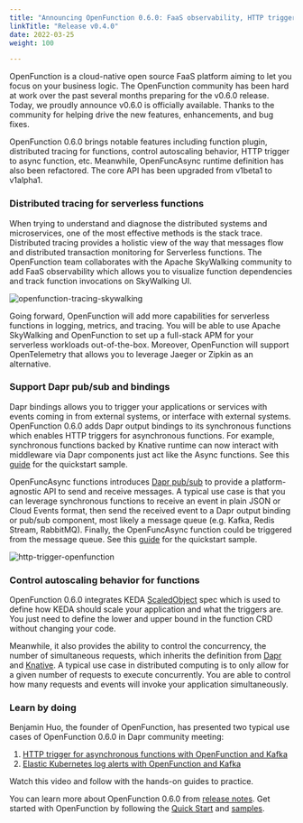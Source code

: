 ```yaml
---
title: "Announcing OpenFunction 0.6.0: FaaS observability, HTTP trigger, and more"
linkTitle: "Release v0.4.0"
date: 2022-03-25
weight: 100

---
```


OpenFunction is a cloud-native open source FaaS platform aiming to let you focus on your business logic. The OpenFunction community has been hard at work over the past several months preparing for the v0.6.0 release. Today, we proudly announce v0.6.0 is officially available. Thanks to the community for helping drive the new features, enhancements, and bug fixes.

OpenFunction 0.6.0 brings notable features including function plugin, distributed tracing for functions, control autoscaling behavior, HTTP trigger to async function, etc. Meanwhile, OpenFuncAsync runtime definition has also been refactored. The core API has been upgraded from v1beta1 to v1alpha1. 

### Distributed tracing for serverless functions

When trying to understand and diagnose the distributed systems and microservices, one of the most effective methods is the stack trace. Distributed tracing provides a holistic view of the way that messages flow and distributed transaction monitoring for Serverless functions. The OpenFunction team collaborates with the Apache SkyWalking community to add FaaS observability which allows you to visualize function dependencies and track function invocations on SkyWalking UI. 

![openfunction-tracing-skywalking](images/docs/en/blogs/openfunction-tracing-skywalking.jpg)

Going forward, OpenFunction will add more capabilities for serverless functions in logging, metrics, and tracing. You will be able to use Apache SkyWalking and OpenFunction to set up a full-stack APM for your serverless workloads out-of-the-box. Moreover, OpenFunction will support OpenTelemetry that allows you to leverage Jaeger or Zipkin as an alternative.

### Support Dapr pub/sub and bindings

Dapr bindings allows you to trigger your applications or services with events coming in from external systems, or interface with external systems. OpenFunction 0.6.0 adds Dapr output bindings to its synchronous functions which enables HTTP triggers for asynchronous functions. For example, synchronous functions backed by Knative runtime can now interact with middleware via Dapr components just act like the Async functions. See this [guide](https://github.com/OpenFunction/samples/tree/main/functions/knative/with-output-binding) for the quickstart sample.

​​OpenFuncAsync functions introduces [Dapr pub/sub](https://docs.dapr.io/developing-applications/building-blocks/pubsub/pubsub-overview/) to provide a platform-agnostic API to send and receive messages. A typical use case is that you can leverage synchronous functions to receive an event in plain JSON or Cloud Events format, then send the received event to a Dapr output binding or pub/sub component, most likely a message queue (e.g. Kafka, Redis Stream, RabbitMQ). Finally, the OpenFuncAsync function could be triggered from the message queue. See this [guide](https://github.com/OpenFunction/samples/tree/main/functions/async/pubsub) for the quickstart sample.

![http-trigger-openfunction](images/docs/en/blogs/http-trigger-openfunction.jpg)

### Control autoscaling behavior for functions

OpenFunction 0.6.0 integrates KEDA [ScaledObject](https://keda.sh/docs/2.5/concepts/scaling-deployments/#scaledobject-spec) spec which is used to define how KEDA should scale your application and what the triggers are. You just need to define the lower and upper bound in the function CRD without changing your code. 

Meanwhile, it also provides the ability to control the concurrency, the number of simultaneous requests, which inherits the definition from [Dapr](https://docs.dapr.io/operations/configuration/control-concurrency/) and [Knative](https://knative.dev/docs/serving/autoscaling/concurrency/). A typical use case in distributed computing is to only allow for a given number of requests to execute concurrently. You are able to control how many requests and events will invoke your application simultaneously.

### Learn by doing

Benjamin Huo, the founder of OpenFunction, has presented two typical use cases of OpenFunction 0.6.0 in Dapr community meeting:

1. [HTTP trigger for asynchronous functions with OpenFunction and Kafka](https://github.com/OpenFunction/samples/tree/main/functions/knative/with-output-binding)
2. [Elastic Kubernetes log alerts with OpenFunction and Kafka](https://github.com/OpenFunction/samples/tree/main/functions/knative/logs-handler-function)

Watch this video and follow with the hands-on guides to practice.

You can learn more about OpenFunction 0.6.0 from [release notes](https://github.com/OpenFunction/OpenFunction/releases/tag/v0.6.0). Get started with OpenFunction by following the [Quick Start](https://github.com/OpenFunction/OpenFunction#-quickstart) and [samples](https://github.com/OpenFunction/samples).